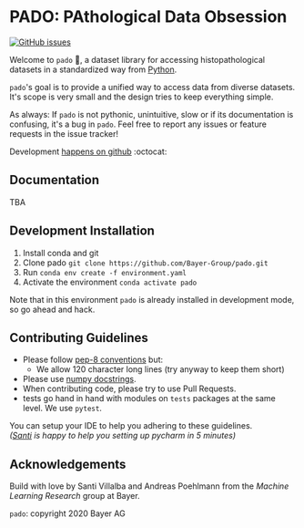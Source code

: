 # PADO: PAthological Data Obsession

[![GitHub issues](https://img.shields.io/github/issues/Bayer-Group/pado)](https://github.com/Bayer-Group/pado/issues)

Welcome to `pado` :wave:, a dataset library for accessing histopathological
datasets in a standardized way from [Python](https://www.python.org/).

`pado`'s goal is to provide a unified way to access data from diverse
datasets. It's scope is very small and the design tries to keep everything
simple.

As always: If `pado` is not pythonic,
unintuitive, slow or if its documentation is confusing, it's a bug in
`pado`. Feel free to report any issues or feature requests in the issue
tracker!

Development 
[happens on github](https://github.com/Bayer-Group/pado)
:octocat:

## Documentation

TBA

## Development Installation

1. Install conda and git
2. Clone pado `git clone https://github.com/Bayer-Group/pado.git`
3. Run `conda env create -f environment.yaml`
4. Activate the environment `conda activate pado`

Note that in this environment `pado` is already installed in development mode,
so go ahead and hack.


## Contributing Guidelines

- Please follow [pep-8 conventions](https://www.python.org/dev/peps/pep-0008/) but:
  - We allow 120 character long lines (try anyway to keep them short)
- Please use [numpy docstrings](https://numpydoc.readthedocs.io/en/latest/format.html#docstring-standard).
- When contributing code, please try to use Pull Requests.
- tests go hand in hand with modules on ```tests``` packages at the same level. We use ```pytest```.

You can setup your IDE to help you adhering to these guidelines.
<br>
_([Santi](https://github.com/sdvillal) is happy to help you setting up pycharm in 5 minutes)_


## Acknowledgements

Build with love by Santi Villalba and Andreas Poehlmann from the _Machine
Learning Research_ group at Bayer.

`pado`: copyright 2020 Bayer AG
